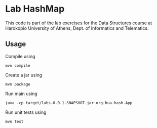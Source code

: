 
# Lab HashMap

This code is part of the lab exercises for the Data Structures course at Harokopio
University of Athens, Dept. of Informatics and Telematics.

## Usage

Compile using 

```
mvn compile
```

Create a jar using 

```
mvn package
```

Run main using 

```
java -cp target/labs-0.0.1-SNAPSHOT.jar org.hua.hash.App
```

Run unit tests using 

```
mvn test
```

